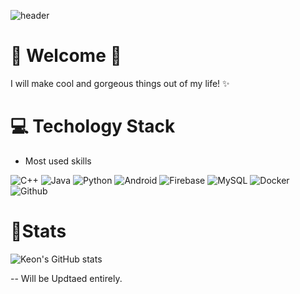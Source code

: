 <!--
**JangKeon/JangKeon** is a ✨ _special_ ✨ repository because its `README.md` (this file) appears on your GitHub profile.

Here are some ideas to get you started:

- 🔭 I’m currently working on ...
- 🌱 I’m currently learning ...
- 👯 I’m looking to collaborate on ...
- 🤔 I’m looking for help with ...
- 💬 Ask me about ...
- 📫 How to reach me: ...
- 😄 Pronouns: ...
- ⚡ Fun fact: ...
-->
![header](https://capsule-render.vercel.app/api?type=waving&color=auto&height=300&section=header&text=Keon%20Jang&fontSize=90)

#  🙌 Welcome 🙌

I will make cool and gorgeous things out of my life! ✨


# 💻 Techology Stack 

- Most used skills

![C++](https://img.shields.io/badge/C++-00599C?style=flat-square&logo=C%2B%2B&logoColor=white) ![Java](https://img.shields.io/badge/Java-FF7800?style=flat-square&logo=Java&logoColor=white) ![Python](https://img.shields.io/badge/Python-3776AB?style=flat-square&logo=Python&logoColor=white) ![Android](https://img.shields.io/badge/Android-3DDC84?style=flat-square&logo=Android&logoColor=white) ![Firebase](https://img.shields.io/badge/Firebase-FFCA28?style=flat-square&logo=Firebase&logoColor=white) ![MySQL](https://img.shields.io/badge/MySQL-4479A1?style=flat-square&logo=MySQL&logoColor=white) ![Docker](https://img.shields.io/badge/Docker-6799C3?style=flat-square&logo=Docker&logoColor=white) ![Github](https://img.shields.io/badge/Github-181717?style=flat-square&logo=Github&logoColor=white)




# 🌱Stats
![Keon's GitHub stats](https://github-readme-stats.vercel.app/api?username=JangKeon&show_icons=true&theme=radical)


-- Will be Updtaed entirely.
